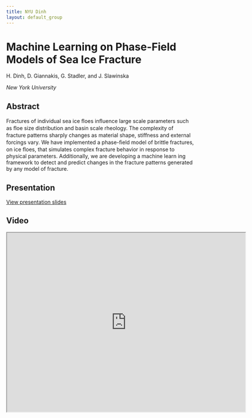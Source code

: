 ```yaml
---
title: NYU Dinh
layout: default_group
---
```

# Machine Learning on Phase-Field Models of Sea Ice Fracture
H. Dinh, D. Giannakis, G. Stadler, and J. Slawinska

<i>New York University</i>

## Abstract
Fractures of individual sea ice ﬂoes inﬂuence large scale parameters such as ﬂoe size distribution and basin scale rheology. The complexity of fracture patterns sharply changes as material shape, stiﬀness and external forcings vary. We have implemented a phase-ﬁeld model of brittle fractures, on ice ﬂoes, that simulates complex fracture behavior in response to physical parameters. Additionally, we are developing a machine learn ing framework to detect and predict changes in the fracture patterns generated by any model of fracture.

## Presentation
<p><a href="https://drive.google.com/file/d/1i0gfP9mp63eX0phd8SafuXTRNdqmPIL_/view?usp=sharing">View presentation slides</a></p>

## Video
<iframe src="https://drive.google.com/file/d/1aBnYeFnTEBQOopOWn4cEZdNPuFT06o70/preview" width="640" height="480"></iframe>
